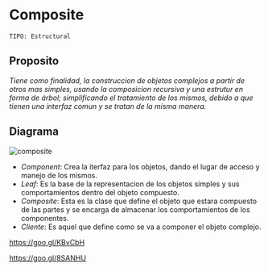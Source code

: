 # Composite

```
TIPO: Estructural
```
## Proposito
_Tiene como finalidad, la construccion de objetos complejos a partir de otros mas simples, usando la composicion recursiva y una estrutur en forma de árbol; simplificando el tratamiento de los mismos, debido a que tienen una interfaz comun y se tratan de la misma manera._

## Diagrama


![composite](https://user-images.githubusercontent.com/42217739/46707837-55201680-cc01-11e8-83f9-50b71fc3e51d.jpg)

* _Component_: Crea la iterfaz para los objetos, dando el lugar de acceso y manejo de los mismos.
* _Leaf_: Es la base de la representacion de los objetos simples y sus comportamientos dentro del objeto compuesto.
* _Composite_: Esta es la clase que define el objeto que estara compuesto de las partes y se encarga de almacenar los comportamientos de los componentes.
* _Cliente_: Es aquel que define como se va a componer el objeto complejo.


https://goo.gl/KBvCbH

https://goo.gl/8SANHU

